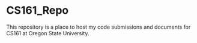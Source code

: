 # CS161_Repo
This repository is a place to host my code submissions and documents for CS161 at Oregon State University.
